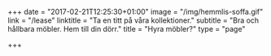 +++
date = "2017-02-21T12:25:30+01:00"
image = "/img/hemmlis-soffa.gif"
link = "/lease"
linktitle = "Ta en titt på våra kollektioner."
subtitle = "Bra och hållbara möbler. Hem till din dörr."
title = "Hyra möbler?"
type = "page"

+++
